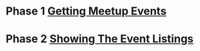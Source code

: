# Phase 1 [Getting Meetup Events](1_Connect_to_meetup.md)
# Phase 2 [Showing The Event Listings](2_Home_layout.md)
